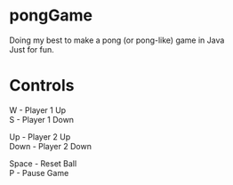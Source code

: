 # pongGame
Doing my best to make a pong (or pong-like) game in Java </br>
Just for fun. </br>

# Controls
W - Player 1 Up </br>
S - Player 1 Down </br>

Up - Player 2 Up </br>
Down - Player 2 Down </br>

Space - Reset Ball </br>
P - Pause Game </br>
